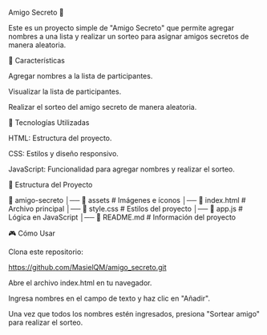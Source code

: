 Amigo Secreto 🎁

Este es un proyecto simple de "Amigo Secreto" que permite agregar nombres a una lista y realizar un sorteo para asignar amigos secretos de manera aleatoria.

📌 Características

Agregar nombres a la lista de participantes.

Visualizar la lista de participantes.

Realizar el sorteo del amigo secreto de manera aleatoria.

🚀 Tecnologías Utilizadas

HTML: Estructura del proyecto.

CSS: Estilos y diseño responsivo.

JavaScript: Funcionalidad para agregar nombres y realizar el sorteo.

📂 Estructura del Proyecto

📁 amigo-secreto
│── 📁 assets                # Imágenes e íconos
│── 📄 index.html            # Archivo principal
│── 📄 style.css             # Estilos del proyecto
│── 📄 app.js                # Lógica en JavaScript
│── 📄 README.md             # Información del proyecto

🎮 Cómo Usar

Clona este repositorio:

https://github.com/MasielQM/amigo_secreto.git

Abre el archivo index.html en tu navegador.

Ingresa nombres en el campo de texto y haz clic en "Añadir".

Una vez que todos los nombres estén ingresados, presiona "Sortear amigo" para realizar el sorteo.


